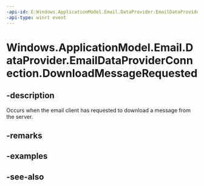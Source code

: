 ```yaml
---
-api-id: E:Windows.ApplicationModel.Email.DataProvider.EmailDataProviderConnection.DownloadMessageRequested
-api-type: winrt event
---
```


<!-- Event syntax
public event Windows.Foundation.TypedEventHandler DownloadMessageRequested<Windows.ApplicationModel.Email.DataProvider.EmailDataProviderConnection,  Windows.ApplicationModel.Email.DataProvider.EmailMailboxDownloadMessageRequestEventArgs>
-->

# Windows.ApplicationModel.Email.DataProvider.EmailDataProviderConnection.DownloadMessageRequested

## -description
Occurs when the email client has requested to download a message from the server.

## -remarks

## -examples

## -see-also
